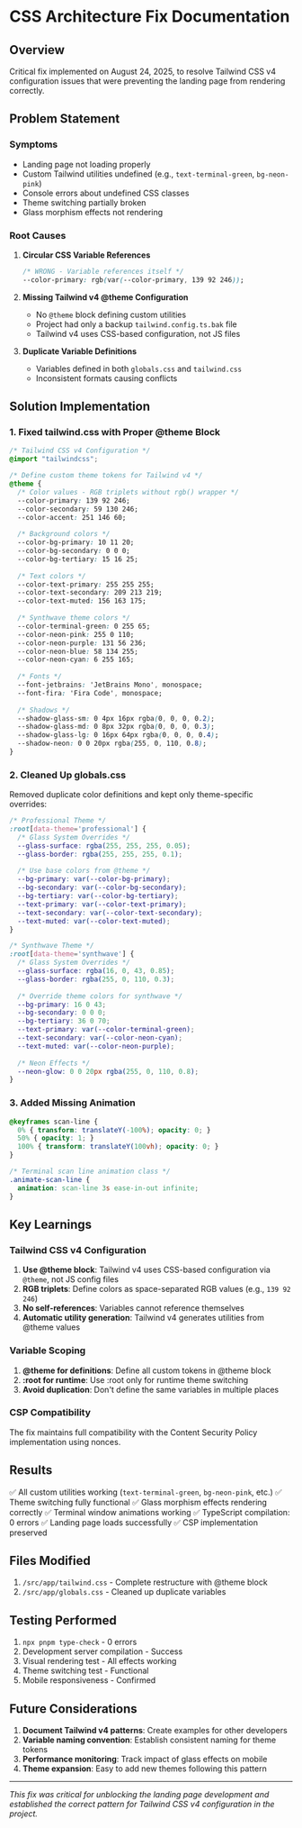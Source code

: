 # CSS Architecture Fix Documentation

## Overview
Critical fix implemented on August 24, 2025, to resolve Tailwind CSS v4 configuration issues that were preventing the landing page from rendering correctly.

## Problem Statement

### Symptoms
- Landing page not loading properly
- Custom Tailwind utilities undefined (e.g., `text-terminal-green`, `bg-neon-pink`)
- Console errors about undefined CSS classes
- Theme switching partially broken
- Glass morphism effects not rendering

### Root Causes

1. **Circular CSS Variable References**
   ```css
   /* WRONG - Variable references itself */
   --color-primary: rgb(var(--color-primary, 139 92 246));
   ```

2. **Missing Tailwind v4 @theme Configuration**
   - No `@theme` block defining custom utilities
   - Project had only a backup `tailwind.config.ts.bak` file
   - Tailwind v4 uses CSS-based configuration, not JS files

3. **Duplicate Variable Definitions**
   - Variables defined in both `globals.css` and `tailwind.css`
   - Inconsistent formats causing conflicts

## Solution Implementation

### 1. Fixed tailwind.css with Proper @theme Block

```css
/* Tailwind CSS v4 Configuration */
@import "tailwindcss";

/* Define custom theme tokens for Tailwind v4 */
@theme {
  /* Color values - RGB triplets without rgb() wrapper */
  --color-primary: 139 92 246;
  --color-secondary: 59 130 246;
  --color-accent: 251 146 60;
  
  /* Background colors */
  --color-bg-primary: 10 11 20;
  --color-bg-secondary: 0 0 0;
  --color-bg-tertiary: 15 16 25;
  
  /* Text colors */
  --color-text-primary: 255 255 255;
  --color-text-secondary: 209 213 219;
  --color-text-muted: 156 163 175;
  
  /* Synthwave theme colors */
  --color-terminal-green: 0 255 65;
  --color-neon-pink: 255 0 110;
  --color-neon-purple: 131 56 236;
  --color-neon-blue: 58 134 255;
  --color-neon-cyan: 6 255 165;
  
  /* Fonts */
  --font-jetbrains: 'JetBrains Mono', monospace;
  --font-fira: 'Fira Code', monospace;
  
  /* Shadows */
  --shadow-glass-sm: 0 4px 16px rgba(0, 0, 0, 0.2);
  --shadow-glass-md: 0 8px 32px rgba(0, 0, 0, 0.3);
  --shadow-glass-lg: 0 16px 64px rgba(0, 0, 0, 0.4);
  --shadow-neon: 0 0 20px rgba(255, 0, 110, 0.8);
}
```

### 2. Cleaned Up globals.css

Removed duplicate color definitions and kept only theme-specific overrides:

```css
/* Professional Theme */
:root[data-theme='professional'] {
  /* Glass System Overrides */
  --glass-surface: rgba(255, 255, 255, 0.05);
  --glass-border: rgba(255, 255, 255, 0.1);
  
  /* Use base colors from @theme */
  --bg-primary: var(--color-bg-primary);
  --bg-secondary: var(--color-bg-secondary);
  --bg-tertiary: var(--color-bg-tertiary);
  --text-primary: var(--color-text-primary);
  --text-secondary: var(--color-text-secondary);
  --text-muted: var(--color-text-muted);
}

/* Synthwave Theme */
:root[data-theme='synthwave'] {
  /* Glass System Overrides */
  --glass-surface: rgba(16, 0, 43, 0.85);
  --glass-border: rgba(255, 0, 110, 0.3);
  
  /* Override theme colors for synthwave */
  --bg-primary: 16 0 43;
  --bg-secondary: 0 0 0;
  --bg-tertiary: 36 0 70;
  --text-primary: var(--color-terminal-green);
  --text-secondary: var(--color-neon-cyan);
  --text-muted: var(--color-neon-purple);
  
  /* Neon Effects */
  --neon-glow: 0 0 20px rgba(255, 0, 110, 0.8);
}
```

### 3. Added Missing Animation

```css
@keyframes scan-line {
  0% { transform: translateY(-100%); opacity: 0; }
  50% { opacity: 1; }
  100% { transform: translateY(100vh); opacity: 0; }
}

/* Terminal scan line animation class */
.animate-scan-line {
  animation: scan-line 3s ease-in-out infinite;
}
```

## Key Learnings

### Tailwind CSS v4 Configuration
1. **Use @theme block**: Tailwind v4 uses CSS-based configuration via `@theme`, not JS config files
2. **RGB triplets**: Define colors as space-separated RGB values (e.g., `139 92 246`)
3. **No self-references**: Variables cannot reference themselves
4. **Automatic utility generation**: Tailwind v4 generates utilities from @theme values

### Variable Scoping
1. **@theme for definitions**: Define all custom tokens in @theme block
2. **:root for runtime**: Use :root only for runtime theme switching
3. **Avoid duplication**: Don't define the same variables in multiple places

### CSP Compatibility
The fix maintains full compatibility with the Content Security Policy implementation using nonces.

## Results

✅ All custom utilities working (`text-terminal-green`, `bg-neon-pink`, etc.)
✅ Theme switching fully functional
✅ Glass morphism effects rendering correctly
✅ Terminal window animations working
✅ TypeScript compilation: 0 errors
✅ Landing page loads successfully
✅ CSP implementation preserved

## Files Modified

1. `/src/app/tailwind.css` - Complete restructure with @theme block
2. `/src/app/globals.css` - Cleaned up duplicate variables

## Testing Performed

1. `npx pnpm type-check` - 0 errors
2. Development server compilation - Success
3. Visual rendering test - All effects working
4. Theme switching test - Functional
5. Mobile responsiveness - Confirmed

## Future Considerations

1. **Document Tailwind v4 patterns**: Create examples for other developers
2. **Variable naming convention**: Establish consistent naming for theme tokens
3. **Performance monitoring**: Track impact of glass effects on mobile
4. **Theme expansion**: Easy to add new themes following this pattern

---

*This fix was critical for unblocking the landing page development and established the correct pattern for Tailwind CSS v4 configuration in the project.*